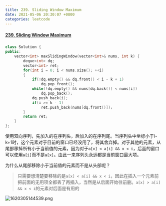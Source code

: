 ```yaml
---
title: 239. Sliding Window Maximum
date: 2021-05-06 20:30:07 +0800
categories: leetcode
---
```

#### [239. Sliding Window Maximum](https://leetcode.com/problems/sliding-window-maximum/)


#####
```c++
class Solution {
public:
    vector<int> maxSlidingWindow(vector<int>& nums, int k) {
        deque<int> dq;
        vector<int> ret;
        for(int i = 0; i < nums.size(); ++i)
        {
            if(!dq.empty() && dq.front() < i - k + 1)
                dq.pop_front();
            while(!dq.empty() && nums[dq.back()] < nums[i])
                dq.pop_back();
            dq.push_back(i);
            if(i >= k - 1)
                ret.push_back(nums[dq.front()]);
        }
        return ret;
    }
};
```

使用双向序列，先加入的在序列头，后加入的在序列尾。当序列头中坐标小于i-k+1时，这个元素对于目前的窗口已经没用了，将其舍弃掉。对于其他的元素，从尾部移掉所有小于当前值的元素，因为对于`a[x] < a[i] && x < i`，后面的窗口可以使用`a[i]`而不是`a[x]`。由此一来序列头永远都是当前窗口最大项。

为什么从尾部移除小于当前值的元素而不是从头部呢？
> 只需要想清楚要移除的是`a[x] < a[i] && x < i`，因此在插入一个元素前把前面的无用项全都丢了再插入，当然是从后面开始往前删。`a[x] > a[i] && x < i`的元素对后面是有用的

![1620305144539.png](https://image.cinte.cc/i/2021/05/06/0bf7c9025d7a9.png)
